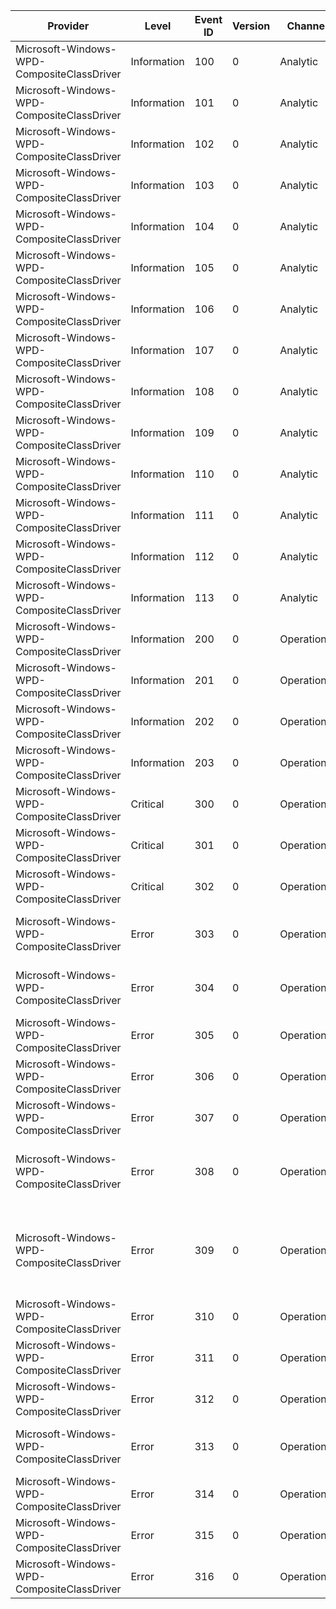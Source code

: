 Provider                                    |  Level        |  Event ID  |  Version  |  Channel      |  Task                  |  Opcode  |  Keyword  |  Message
--------------------------------------------|---------------|------------|-----------|---------------|------------------------|----------|-----------|------------------------------------------------------------------------------------------------------------------------------------------------------------------------------------------------------------------
Microsoft-Windows-WPD-CompositeClassDriver  |  Information  |  100       |  0        |  Analytic     |  Driver Performance    |  Start   |           |  Transport Arrival Begin: {TransportSymbolicLink}
Microsoft-Windows-WPD-CompositeClassDriver  |  Information  |  101       |  0        |  Analytic     |  Driver Performance    |  Stop    |           |  Transport Arrival End: {TransportSymbolicLink}
Microsoft-Windows-WPD-CompositeClassDriver  |  Information  |  102       |  0        |  Analytic     |  Driver Performance    |  Start   |           |  Transport Departure Begin: {TransportSymbolicLink}
Microsoft-Windows-WPD-CompositeClassDriver  |  Information  |  103       |  0        |  Analytic     |  Driver Performance    |  Stop    |           |  Transport Departure End: {TransportSymbolicLink}
Microsoft-Windows-WPD-CompositeClassDriver  |  Information  |  104       |  0        |  Analytic     |  Driver Performance    |  Start   |           |  OnCreateFile Begin: {ReferenceString}
Microsoft-Windows-WPD-CompositeClassDriver  |  Information  |  105       |  0        |  Analytic     |  Driver Performance    |  Stop    |           |  OnCreateFile End: {ReferenceString}
Microsoft-Windows-WPD-CompositeClassDriver  |  Information  |  106       |  0        |  Analytic     |  Driver Performance    |  Start   |           |
Microsoft-Windows-WPD-CompositeClassDriver  |  Information  |  107       |  0        |  Analytic     |  Driver Performance    |  Stop    |           |
Microsoft-Windows-WPD-CompositeClassDriver  |  Information  |  108       |  0        |  Analytic     |  Driver Performance    |  Start   |           |
Microsoft-Windows-WPD-CompositeClassDriver  |  Information  |  109       |  0        |  Analytic     |  Driver Performance    |  Stop    |           |
Microsoft-Windows-WPD-CompositeClassDriver  |  Information  |  110       |  0        |  Analytic     |  Driver Performance    |  Start   |           |
Microsoft-Windows-WPD-CompositeClassDriver  |  Information  |  111       |  0        |  Analytic     |  Driver Performance    |  Stop    |           |
Microsoft-Windows-WPD-CompositeClassDriver  |  Information  |  112       |  0        |  Analytic     |  Driver Performance    |  Start   |           |
Microsoft-Windows-WPD-CompositeClassDriver  |  Information  |  113       |  0        |  Analytic     |  Driver Performance    |  Stop    |           |
Microsoft-Windows-WPD-CompositeClassDriver  |  Information  |  200       |  0        |  Operational  |  Transport Management  |          |           |  Transport Arrival: {TransportSymbolicLink}
Microsoft-Windows-WPD-CompositeClassDriver  |  Information  |  201       |  0        |  Operational  |  Transport Management  |          |           |  Transport Departure: {TransportSymbolicLink}
Microsoft-Windows-WPD-CompositeClassDriver  |  Information  |  202       |  0        |  Operational  |  Transport Management  |          |           |  Enabled Interface GUID: {InterfaceGUID}; ReferenceString: {ReferenceString}
Microsoft-Windows-WPD-CompositeClassDriver  |  Information  |  203       |  0        |  Operational  |  Transport Management  |          |           |  Disabled Interface GUID: {InterfaceGUID}; ReferenceString: {ReferenceString}
Microsoft-Windows-WPD-CompositeClassDriver  |  Critical     |  300       |  0        |  Operational  |  Driver Failure        |          |           |
Microsoft-Windows-WPD-CompositeClassDriver  |  Critical     |  301       |  0        |  Operational  |  Driver Failure        |          |           |  Unable to create remote interface for transport: {TransportSymbolicLink}
Microsoft-Windows-WPD-CompositeClassDriver  |  Critical     |  302       |  0        |  Operational  |  Driver Failure        |          |           |  Unable to open IoTarget for transport: {TransportSymbolicLink}
Microsoft-Windows-WPD-CompositeClassDriver  |  Error        |  303       |  0        |  Operational  |  Transport Management  |          |           |  Transport driver returned an incorrect MULTI_TRANSPORT_BANDWIDTH structure.Expected Size: {ExpectedSize}; Actual Size: {ActualSize}
Microsoft-Windows-WPD-CompositeClassDriver  |  Error        |  304       |  0        |  Operational  |  Transport Management  |          |           |  Transport driver returned an incorrect MULTI_TRANSPORT_INTERFACE_STATE structure.Expected Size: >= {ExpectedSize}; Actual Size: {ActualSize}
Microsoft-Windows-WPD-CompositeClassDriver  |  Error        |  305       |  0        |  Operational  |  Transport Management  |          |           |  Transport driver returned an incorrect MULTI_TRANSPORT_HDR structure.Expected Size: >= {ExpectedSize}; Actual Size: {ActualSize}
Microsoft-Windows-WPD-CompositeClassDriver  |  Error        |  306       |  0        |  Operational  |  Transport Management  |          |           |
Microsoft-Windows-WPD-CompositeClassDriver  |  Error        |  307       |  0        |  Operational  |  Transport Management  |          |           |
Microsoft-Windows-WPD-CompositeClassDriver  |  Error        |  308       |  0        |  Operational  |  Transport Management  |          |           |  Unexpected function for MULTI_TRANSPORT_INTERFACE_STATE: {Value}Must be one of:  FUNCTION_MULTI_TRANSPORT_BANDWIDTH  FUNCTION_MULTI_TRANSPORT_INTERFACE_STATE
Microsoft-Windows-WPD-CompositeClassDriver  |  Error        |  309       |  0        |  Operational  |  Transport Management  |          |           |  Unexpected action for MULTI_TRANSPORT_INTERFACE_STATE: {Value}Must be one of:  ACTION_MULTI_TRANSPORT_ENABLE  ACTION_MULTI_TRANSPORT_DISABLE  ACTION_MULTI_TRANSPORT_ENDOFSET  ACTION_MULTI_TRANSPORT_DISABLEALL
Microsoft-Windows-WPD-CompositeClassDriver  |  Error        |  310       |  0        |  Operational  |  Transport Management  |          |           |  Unexpected HRESULT for IOCTL_TRANSPORT_REQUEST initiation: {Value}Interface state discovery has stopped.
Microsoft-Windows-WPD-CompositeClassDriver  |  Error        |  311       |  0        |  Operational  |  Transport Management  |          |           |  Unexpected HRESULT for IOCTL_TRANSPORT_REQUEST completion: {Value}Interface state discovery has stopped.
Microsoft-Windows-WPD-CompositeClassDriver  |  Error        |  312       |  0        |  Operational  |  Transport Management  |          |           |  Transport driver returned an incorrect MULTI_TRANSPORT_STATE structure.Expected Size: >= {ExpectedSize}; Actual Size: {ActualSize}
Microsoft-Windows-WPD-CompositeClassDriver  |  Error        |  313       |  0        |  Operational  |  Transport Management  |          |           |  Transport driver returned an incorrect MULTI_TRANSPORT_FRIENDLYNAME structure.Expected Size: >= {ExpectedSize}; Actual Size: {ActualSize}
Microsoft-Windows-WPD-CompositeClassDriver  |  Error        |  314       |  0        |  Operational  |  Transport Management  |          |           |
Microsoft-Windows-WPD-CompositeClassDriver  |  Error        |  315       |  0        |  Operational  |  Transport Management  |          |           |
Microsoft-Windows-WPD-CompositeClassDriver  |  Error        |  316       |  0        |  Operational  |  Transport Management  |          |           |